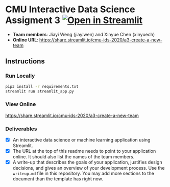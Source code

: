 # CMU Interactive Data Science Assigment 3 [![Open in Streamlit](https://static.streamlit.io/badges/streamlit_badge_black_white.svg)](https://share.streamlit.io/cmu-ids-2020/a3-create-a-new-team)

* **Team members**: Jiayi Weng (jiayiwen) and Xinyue Chen (xinyuech)
* **Online URL**: https://share.streamlit.io/cmu-ids-2020/a3-create-a-new-team

## Instructions

### Run Locally

```bash
pip3 install -r requirements.txt
streamlit run streamlit_app.py
```

### View Online

https://share.streamlit.io/cmu-ids-2020/a3-create-a-new-team

### Deliverables

- [x] An interactive data science or machine learning application using Streamlit.
- [x] The URL at the top of this readme needs to point to your application online. It should also list the names of the team members. 
- [x] A write-up that describes the goals of your application, justifies design decisions, and gives an overview of your development process. Use the `writeup.md` file in this repository. You may add more sections to the document than the template has right now.
